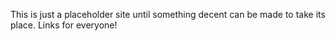 This is just a placeholder site until something decent can be made to take its
place. Links for everyone!
